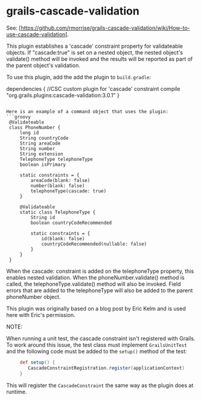 grails-cascade-validation
=========================

See: [https://github.com/rmorrise/grails-cascade-validation/wiki/How-to-use-cascade-validation].

This plugin establishes a 'cascade' constraint property for validateable objects. If "cascade:true" is set on a nested object, the nested object's validate() method will be invoked and the results will be reported as part of the parent object's validation.

To use this plugin, add the add the plugin to `build.gradle`:

dependencies {
     //CSC custom plugin for 'cascade' constraint
     compile "org.grails.plugins:cascade-validation:3.0.1"
}
```

Here is an example of a command object that uses the plugin:
```groovy
 @Validateable
 class PhoneNumber {
     long id
     String countryCode
     String areaCode
     String number
     String extension
     TelephoneType telephoneType
     boolean isPrimary

     static constraints = {
         areaCode(blank: false)
         number(blank: false)
         telephoneType(cascade: true)
     }

     @Validateable
     static class TelephoneType {
         String id
         boolean countryCodeRecommended

         static constraints = {
             id(blank: false)
             countryCodeRecommended(nullable: false)
         }
     }
 }
```
When the cascade: constraint is added on the telephoneType property, this enables nested validation. When the phoneNumber.validate() method is called, the telephoneType.validate() method will also be invoked. Field errors that are added to the telephoneType will also be added to the parent phoneNumber object.

This plugin was originally based on a blog post by Eric Kelm and is used here with Eric's permission.

NOTE:

When running a unit test, the cascade constraint isn't registered with Grails. To work around this issue, the test class must implement
`GrailsUnitTest` and the following code must be added to the `setup()` method of the test:

```groovy
     def setup() {
        CascadeConstraintRegistration.register(applicationContext)
     }
```
This will register the `CascadeConstraint` the same way as the plugin does at runtime.
